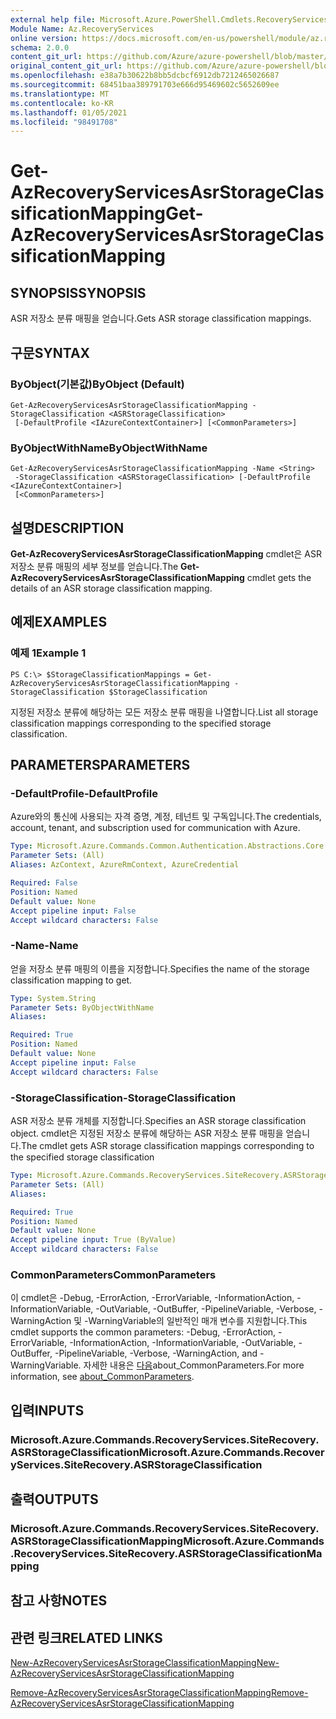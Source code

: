 ```yaml
---
external help file: Microsoft.Azure.PowerShell.Cmdlets.RecoveryServices.SiteRecovery.dll-Help.xml
Module Name: Az.RecoveryServices
online version: https://docs.microsoft.com/en-us/powershell/module/az.recoveryservices/get-azrecoveryservicesasrstorageclassificationmapping
schema: 2.0.0
content_git_url: https://github.com/Azure/azure-powershell/blob/master/src/RecoveryServices/RecoveryServices/help/Get-AzRecoveryServicesAsrStorageClassificationMapping.md
original_content_git_url: https://github.com/Azure/azure-powershell/blob/master/src/RecoveryServices/RecoveryServices/help/Get-AzRecoveryServicesAsrStorageClassificationMapping.md
ms.openlocfilehash: e38a7b30622b8bb5dcbcf6912db7212465026687
ms.sourcegitcommit: 68451baa389791703e666d95469602c5652609ee
ms.translationtype: MT
ms.contentlocale: ko-KR
ms.lasthandoff: 01/05/2021
ms.locfileid: "98491708"
---
```

# <span data-ttu-id="4fa9c-101">Get-AzRecoveryServicesAsrStorageClassificationMapping</span><span class="sxs-lookup"><span data-stu-id="4fa9c-101">Get-AzRecoveryServicesAsrStorageClassificationMapping</span></span>

## <span data-ttu-id="4fa9c-102">SYNOPSIS</span><span class="sxs-lookup"><span data-stu-id="4fa9c-102">SYNOPSIS</span></span>
<span data-ttu-id="4fa9c-103">ASR 저장소 분류 매핑을 얻습니다.</span><span class="sxs-lookup"><span data-stu-id="4fa9c-103">Gets ASR storage classification mappings.</span></span>

## <span data-ttu-id="4fa9c-104">구문</span><span class="sxs-lookup"><span data-stu-id="4fa9c-104">SYNTAX</span></span>

### <span data-ttu-id="4fa9c-105">ByObject(기본값)</span><span class="sxs-lookup"><span data-stu-id="4fa9c-105">ByObject (Default)</span></span>
```
Get-AzRecoveryServicesAsrStorageClassificationMapping -StorageClassification <ASRStorageClassification>
 [-DefaultProfile <IAzureContextContainer>] [<CommonParameters>]
```

### <span data-ttu-id="4fa9c-106">ByObjectWithName</span><span class="sxs-lookup"><span data-stu-id="4fa9c-106">ByObjectWithName</span></span>
```
Get-AzRecoveryServicesAsrStorageClassificationMapping -Name <String>
 -StorageClassification <ASRStorageClassification> [-DefaultProfile <IAzureContextContainer>]
 [<CommonParameters>]
```

## <span data-ttu-id="4fa9c-107">설명</span><span class="sxs-lookup"><span data-stu-id="4fa9c-107">DESCRIPTION</span></span>
<span data-ttu-id="4fa9c-108">**Get-AzRecoveryServicesAsrStorageClassificationMapping** cmdlet은 ASR 저장소 분류 매핑의 세부 정보를 얻습니다.</span><span class="sxs-lookup"><span data-stu-id="4fa9c-108">The **Get-AzRecoveryServicesAsrStorageClassificationMapping** cmdlet gets the details of an ASR storage classification mapping.</span></span>

## <span data-ttu-id="4fa9c-109">예제</span><span class="sxs-lookup"><span data-stu-id="4fa9c-109">EXAMPLES</span></span>

### <span data-ttu-id="4fa9c-110">예제 1</span><span class="sxs-lookup"><span data-stu-id="4fa9c-110">Example 1</span></span>
```
PS C:\> $StorageClassificationMappings = Get-AzRecoveryServicesAsrStorageClassificationMapping -StorageClassification $StorageClassification
```

<span data-ttu-id="4fa9c-111">지정된 저장소 분류에 해당하는 모든 저장소 분류 매핑을 나열합니다.</span><span class="sxs-lookup"><span data-stu-id="4fa9c-111">List all storage classification mappings corresponding to the specified storage classification.</span></span>

## <span data-ttu-id="4fa9c-112">PARAMETERS</span><span class="sxs-lookup"><span data-stu-id="4fa9c-112">PARAMETERS</span></span>

### <span data-ttu-id="4fa9c-113">-DefaultProfile</span><span class="sxs-lookup"><span data-stu-id="4fa9c-113">-DefaultProfile</span></span>
<span data-ttu-id="4fa9c-114">Azure와의 통신에 사용되는 자격 증명, 계정, 테넌트 및 구독입니다.</span><span class="sxs-lookup"><span data-stu-id="4fa9c-114">The credentials, account, tenant, and subscription used for communication with Azure.</span></span>


```yaml
Type: Microsoft.Azure.Commands.Common.Authentication.Abstractions.Core.IAzureContextContainer
Parameter Sets: (All)
Aliases: AzContext, AzureRmContext, AzureCredential

Required: False
Position: Named
Default value: None
Accept pipeline input: False
Accept wildcard characters: False
```

### <span data-ttu-id="4fa9c-115">-Name</span><span class="sxs-lookup"><span data-stu-id="4fa9c-115">-Name</span></span>
<span data-ttu-id="4fa9c-116">얻을 저장소 분류 매핑의 이름을 지정합니다.</span><span class="sxs-lookup"><span data-stu-id="4fa9c-116">Specifies the name of the storage classification mapping to get.</span></span>

```yaml
Type: System.String
Parameter Sets: ByObjectWithName
Aliases:

Required: True
Position: Named
Default value: None
Accept pipeline input: False
Accept wildcard characters: False
```

### <span data-ttu-id="4fa9c-117">-StorageClassification</span><span class="sxs-lookup"><span data-stu-id="4fa9c-117">-StorageClassification</span></span>
<span data-ttu-id="4fa9c-118">ASR 저장소 분류 개체를 지정합니다.</span><span class="sxs-lookup"><span data-stu-id="4fa9c-118">Specifies an ASR storage classification object.</span></span> <span data-ttu-id="4fa9c-119">cmdlet은 지정된 저장소 분류에 해당하는 ASR 저장소 분류 매핑을 얻습니다.</span><span class="sxs-lookup"><span data-stu-id="4fa9c-119">The cmdlet gets ASR storage classification mappings corresponding to the specified storage classification</span></span> 

```yaml
Type: Microsoft.Azure.Commands.RecoveryServices.SiteRecovery.ASRStorageClassification
Parameter Sets: (All)
Aliases:

Required: True
Position: Named
Default value: None
Accept pipeline input: True (ByValue)
Accept wildcard characters: False
```

### <span data-ttu-id="4fa9c-120">CommonParameters</span><span class="sxs-lookup"><span data-stu-id="4fa9c-120">CommonParameters</span></span>
<span data-ttu-id="4fa9c-121">이 cmdlet은 -Debug, -ErrorAction, -ErrorVariable, -InformationAction, -InformationVariable, -OutVariable, -OutBuffer, -PipelineVariable, -Verbose, -WarningAction 및 -WarningVariable의 일반적인 매개 변수를 지원합니다.</span><span class="sxs-lookup"><span data-stu-id="4fa9c-121">This cmdlet supports the common parameters: -Debug, -ErrorAction, -ErrorVariable, -InformationAction, -InformationVariable, -OutVariable, -OutBuffer, -PipelineVariable, -Verbose, -WarningAction, and -WarningVariable.</span></span> <span data-ttu-id="4fa9c-122">자세한 내용은 [다음](http://go.microsoft.com/fwlink/?LinkID=113216)about_CommonParameters.</span><span class="sxs-lookup"><span data-stu-id="4fa9c-122">For more information, see [about_CommonParameters](http://go.microsoft.com/fwlink/?LinkID=113216).</span></span>

## <span data-ttu-id="4fa9c-123">입력</span><span class="sxs-lookup"><span data-stu-id="4fa9c-123">INPUTS</span></span>

### <span data-ttu-id="4fa9c-124">Microsoft.Azure.Commands.RecoveryServices.SiteRecovery.ASRStorageClassification</span><span class="sxs-lookup"><span data-stu-id="4fa9c-124">Microsoft.Azure.Commands.RecoveryServices.SiteRecovery.ASRStorageClassification</span></span>

## <span data-ttu-id="4fa9c-125">출력</span><span class="sxs-lookup"><span data-stu-id="4fa9c-125">OUTPUTS</span></span>

### <span data-ttu-id="4fa9c-126">Microsoft.Azure.Commands.RecoveryServices.SiteRecovery.ASRStorageClassificationMapping</span><span class="sxs-lookup"><span data-stu-id="4fa9c-126">Microsoft.Azure.Commands.RecoveryServices.SiteRecovery.ASRStorageClassificationMapping</span></span>

## <span data-ttu-id="4fa9c-127">참고 사항</span><span class="sxs-lookup"><span data-stu-id="4fa9c-127">NOTES</span></span>

## <span data-ttu-id="4fa9c-128">관련 링크</span><span class="sxs-lookup"><span data-stu-id="4fa9c-128">RELATED LINKS</span></span>

[<span data-ttu-id="4fa9c-129">New-AzRecoveryServicesAsrStorageClassificationMapping</span><span class="sxs-lookup"><span data-stu-id="4fa9c-129">New-AzRecoveryServicesAsrStorageClassificationMapping</span></span>](./New-AzRecoveryServicesAsrStorageClassificationMapping.md)

[<span data-ttu-id="4fa9c-130">Remove-AzRecoveryServicesAsrStorageClassificationMapping</span><span class="sxs-lookup"><span data-stu-id="4fa9c-130">Remove-AzRecoveryServicesAsrStorageClassificationMapping</span></span>](./Remove-AzRecoveryServicesAsrStorageClassificationMapping.md)
